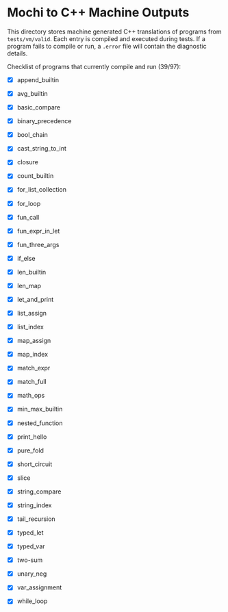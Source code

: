 # Mochi to C++ Machine Outputs

This directory stores machine generated C++ translations of programs from `tests/vm/valid`.
Each entry is compiled and executed during tests. If a program fails to compile or run,
a `.error` file will contain the diagnostic details.

Checklist of programs that currently compile and run (39/97):
- [x] append_builtin
- [x] avg_builtin
- [x] basic_compare
- [x] binary_precedence
- [x] bool_chain
- [x] cast_string_to_int
- [x] closure
- [x] count_builtin
- [x] for_list_collection
- [x] for_loop
- [x] fun_call
- [x] fun_expr_in_let
- [x] fun_three_args
- [x] if_else
- [x] len_builtin
- [x] len_map
- [x] let_and_print
- [x] list_assign
- [x] list_index
- [x] map_assign
- [x] map_index
- [x] match_expr
- [x] match_full
- [x] math_ops
- [x] min_max_builtin
- [x] nested_function
- [x] print_hello
- [x] pure_fold
- [x] short_circuit
- [x] slice
- [x] string_compare
- [x] string_index
- [x] tail_recursion
- [x] typed_let
- [x] typed_var
- [x] two-sum
- [x] unary_neg
- [x] var_assignment
- [x] while_loop


